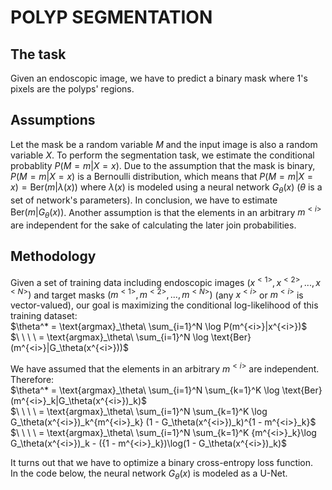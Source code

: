 # POLYP SEGMENTATION
## The task
Given an endoscopic image, we have to predict a binary mask where 1's pixels are the polyps' regions.
## Assumptions
Let the mask be a random variable $M$ and the input image is also a random variable $X$. To perform the segmentation task, we estimate the conditional probablity $P(M=m|X=x)$. Due to the assumption that the mask is binary, $P(M=m|X=x)$ is a Bernoulli distribution, which means that $P(M=m|X=x) = \text{Ber}(m|\lambda(x))$ where $\lambda(x)$ is modeled using a neural network $G_\theta(x)$ ($\theta$ is a set of network's parameters). In conclusion, we have to estimate $\text{Ber}(m|G_\theta(x))$. Another assumption is that the elements in an arbitrary $m^{<i>}$ are independent for the sake of calculating the later join probabilities.
## Methodology
Given a set of training data including endoscopic images $(x^{<1>}, x^{<2>}, ..., x^{<N>})$ and target masks $(m^{<1>}, m^{<2>}, ..., m^{<N>})$ (any $x^{<i>}$ or $m^{<i>}$ is vector-valued), our goal is maximizing the conditional log-likelihood of this training dataset:  
    $\theta^* = \text{argmax}_\theta\ \sum_{i=1}^N \log P(m^{<i>}|x^{<i>})$  
    $\ \ \ \  = \text{argmax}_\theta\ \sum_{i=1}^N \log \text{Ber}(m^{<i>}|G_\theta(x^{<i>}))$  

We have assumed that the elements in an arbitrary $m^{<i>}$ are independent. Therefore:  
    $\theta^* = \text{argmax}_\theta\ \sum_{i=1}^N \sum_{k=1}^K \log \text{Ber}(m^{<i>}_k|G_\theta(x^{<i>})_k)$   
    $\ \ \ \ = \text{argmax}_\theta\ \sum_{i=1}^N \sum_{k=1}^K \log G_\theta(x^{<i>})_k^{m^{<i>}_k} (1 - G_\theta(x^{<i>})_k)^{1 - m^{<i>}_k}$  
    $\ \ \ \ = \text{argmax}_\theta\ \sum_{i=1}^N \sum_{k=1}^K {m^{<i>}_k}\log G_\theta(x^{<i>})_k - ({1 - m^{<i>}_k})\log(1 - G_\theta(x^{<i>})_k)$  

It turns out that we have to optimize a binary cross-entropy loss function.  
In the code below, the neural network $G_\theta(x)$ is modeled as a U-Net.
